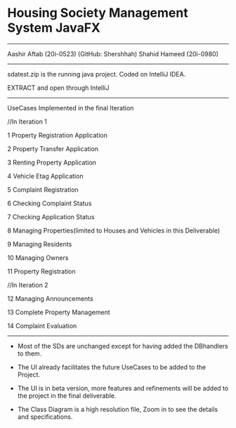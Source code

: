 # Housing Society Management System JavaFX

------------------------------------

Aashir Aftab (20i-0523) (GitHub: Shershhah)
Shahid Hameed (20i-0980)


-------------------------------------

sdatest.zip is the running java project. Coded on IntelliJ IDEA.

EXTRACT and open through IntelliJ

-------------------------------------


UseCases Implemented in the final Iteration


//In Iteration 1

1 Property Registration Application

2 Property Transfer Application

3 Renting Property Application

4 Vehicle Etag Application

5 Complaint Registration

6 Checking Complaint Status

7 Checking Application Status

8 Managing Properties(limited to Houses and Vehicles in this Deliverable)

9 Managing Residents 

10 Managing Owners

11 Property Registration


//In Iteration 2

12 Managing Announcements

13 Complete Property Management

14 Complaint Evaluation






--------------------------------------

- Most of the SDs are unchanged except for having added the DBhandlers to them.

- The UI already facilitates the future UseCases to be added to the Project.
- The UI is in beta version, more features and refinements will be added to the project in the 
final deliverable.

- The Class Diagram is a high resolution file, Zoom in to see the details and specifications.
